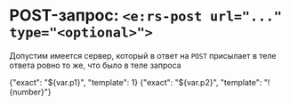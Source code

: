 # POST-запрос: `<e:rs-post url="..." type="<optional>">`

Допустим имеется сервер, который в ответ на `POST` присылает в теле ответа ровно то же, что было в теле запроса

<div>
    <e:example name="Пример параметризованных кейсов" status="ExpectedToFail" print="true">
        <e:rs-post url="relative/url">
            <e:rs-case desc="Неверный ответ" variables="p1:p2" values="value of p1:value of p2,second variant for p1: second variant for p2">
                <body>
                    {"exact": "${var.p1}", "template": 1}
                </body>
                <expected>
                    {"exact": "${var.p2}", "template": "!{number}"}
                </expected>
            </e:rs-case>
        </e:rs-post>
    </e:example>
</div>
